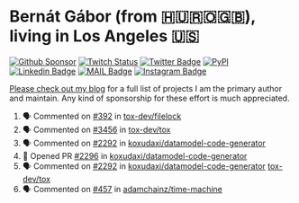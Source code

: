 # Bernát Gábor (from 🇭🇺🇷🇴🇬🇧), living in Los Angeles 🇺🇸

[![Github Sponsor](https://img.shields.io/static/v1?label=Sponsor&message=%E2%9D%A4&logo=GitHub&link=https://github.com/sponsors/gaborbernat&style=flat-square)](https://github.com/sponsors/gaborbernat)
[![Twitch Status](https://img.shields.io/twitch/status/gaborbernat?style=flat-square)](https://www.twitch.tv/gaborbernat)
[![Twitter Badge](https://img.shields.io/badge/-@gjbernat-1ca0f1?style=flat-square&labelColor=1ca0f1&logo=twitter&logoColor=white&link=https://twitter.com/gjbernat)](https://twitter.com/gjbernat)
[![PyPI](https://img.shields.io/badge/-gaborbernat-0073b7?style=flat-square&logo=Python&logoColor=white&link=https://pypi.org/user/gaborbernat/)](https://pypi.org/user/gaborbernat/)
[![Linkedin Badge](https://img.shields.io/badge/-gaborbernat-blue?style=flat-square&logo=Linkedin&logoColor=white&link=https://www.linkedin.com/in/gaborbernat/)](https://www.linkedin.com/in/gaborbernat/)
[![MAIL Badge](https://img.shields.io/badge/-gaborjbernat@gmail.com-c14438?style=flat-square&logo=Gmail&logoColor=white&link=mailto:gaborjbernat@gmail.com)](mailto:gaborjbernat@gmail.com)
[![Instagram Badge](https://img.shields.io/badge/-@gabor__bernat-845EC2?style=flat-square&labelColor=white&logo=Instagram&link=https://instagram.com/gabor_bernat/)](https://instagram.com/gabor_bernat)

[Please check out my blog](https://bernat.tech/about/) for a full list of projects I am the primary author and maintain.
Any kind of sponsorship for these effort is much appreciated.

<!--START_SECTION:activity-->

1. 🗣 Commented on [#392](https://github.com/tox-dev/filelock/issues/392#issuecomment-2631510371) in [tox-dev/filelock](https://github.com/tox-dev/filelock)
2. 🗣 Commented on [#3456](https://github.com/tox-dev/tox/issues/3456#issuecomment-2629450850) in [tox-dev/tox](https://github.com/tox-dev/tox)
3. 🗣 Commented on [#2292](https://github.com/koxudaxi/datamodel-code-generator/pull/2292#issuecomment-2629236705) in [koxudaxi/datamodel-code-generator](https://github.com/koxudaxi/datamodel-code-generator)
4. 💪 Opened PR [#2296](https://github.com/koxudaxi/datamodel-code-generator/pull/2296) in [koxudaxi/datamodel-code-generator](https://github.com/koxudaxi/datamodel-code-generator)
5. 🗣 Commented on [#2292](https://github.com/koxudaxi/datamodel-code-generator/pull/2292#issuecomment-2629224710) in [koxudaxi/datamodel-code-generator](https://github.com/koxudaxi/datamodel-code-generator)
   [tox-dev/tox](https://github.com/tox-dev/tox)
5. 🗣 Commented on [#457](https://github.com/adamchainz/time-machine/pull/457#issuecomment-2197730644) in
[adamchainz/time-machine](https://github.com/adamchainz/time-machine)
<!--END_SECTION:activity-->
